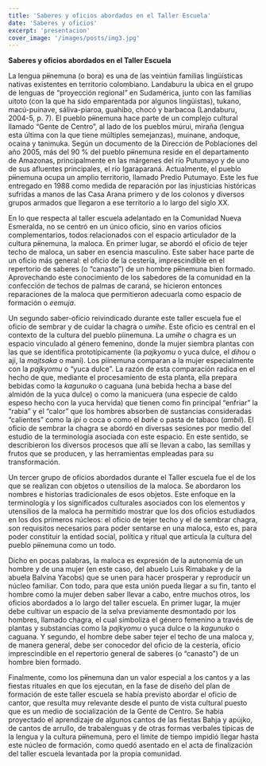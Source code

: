 ```yaml
---
title: 'Saberes y oficios abordados en el Taller Escuela'
date: 'Saberes y oficios'
excerpt: 'presentacion'
cover_image: '/images/posts/img3.jpg'
---
```


**Saberes y oficios abordados en el Taller Escuela**

La lengua p~~íí~~nemuna (o bora) es una de las veintiún familias lingüísticas nativas existentes en territorio colombiano. Landaburu la ubica en el grupo de lenguas de “proyección regional” en Sudamérica, junto con las familias uitoto (con la que ha sido emparentada por algunos lingüistas), tukano, macú-puinave, sáliva-piaroa, guahibo, chocó y barbacoa (Landaburu, 2004-5, p. 7). El pueblo p~~íí~~nemuna hace parte de un complejo cultural llamado “Gente de Centro”, al lado de los pueblos múrui, miraña (lengua esta última con la que tiene múltiples semejanzas), muinane, andoque, ocaina y tanimuka. Según un documento de la Dirección de Poblaciones del año 2005, más del 90 % del pueblo p~~íí~~nemuna reside en el departamento de Amazonas, principalmente en las márgenes del río Putumayo y de uno de sus afluentes principales, el río Igaraparaná. Actualmente, el pueblo p~~íí~~nemuna ocupa un amplio territorio, llamado Predio Putumayo. Este les fue entregado en 1988 como medida de reparación por las injusticias históricas sufridas a manos de las Casa Arana primero y de los colonos y diversos grupos armados que llegaron a ese territorio a lo largo del siglo XX.  

En lo que respecta al taller escuela adelantado en la Comunidad Nueva Esmeralda, no se centró en un único oficio, sino en varios oficios complementarios, todos relacionados con el espacio articulador de la cultura p~~íí~~nemuna, la maloca. En primer lugar, se abordó el oficio de tejer techo de maloca, un saber en esencia masculino. Este saber hace parte de un oficio más general: el oficio de la cestería, imprescindible en el repertorio de saberes (o “canasto”) de un hombre p~~íí~~nemuna bien formado. Aprovechando este conocimiento de los sabedores de la comunidad en la confección de techos de palmas de caraná, se hicieron entonces reparaciones de la maloca que permitieron adecuarla como espacio de formación o *eemuja*. 

Un segundo saber-oficio reivindicado durante este taller escuela fue el oficio de sembrar y de cuidar la chagra o *um~~i~~he*. Este oficio es central en el contexto de la cultura del pueblo píínemuna. La *um~~i~~he* o chagra es un espacio vinculado al género femenino, donde la mujer siembra plantas con las que se identifica prototípicamente (la *pajkyomu* o yuca dulce, el *dihou* o ají, la *majtsaka* o maní). Los píínemuna comparan a la mujer especialmente con la *pajkyomu* o “yuca dulce”. La razón de esta comparación radica en el hecho de que, mediante el procesamiento de esta planta, ella prepara bebidas como la *kagunuko* o caguana (una bebida hecha a base del almidón de la yuca dulce) o como la manicuera (una especie de caldo espeso hecho con la yuca hervida) que tienen como fin principal “enfriar” la “rabia” y el “calor” que los hombres absorben de sustancias consideradas “calientes” como la *ipi* o coca o como el *bañe* o pasta de tabaco (*ambil*). El oficio de sembrar la chagra se abordó en diversas sesiones por medio del estudio de la terminología asociada con este espacio. En este sentido, se describieron los diversos procesos que allí se llevan a cabo, las semillas y frutos que se producen, y las herramientas empleadas para su transformación.    

Un tercer grupo de oficios abordados durante el Taller escuela fue el de los que se realizan con objetos o utensilios de la maloca. Se abordaron los nombres e historias tradicionales de esos objetos. Este enfoque en la terminología y los significados culturales asociados con los elementos y utensilios de la maloca ha permitido mostrar que los dos oficios estudiados en los dos primeros núcleos: el oficio de tejer techo y el de sembrar chagra, son requisitos necesarios para poder sentarse en una maloca, esto es, para poder constituir la entidad social, política y ritual que articula la cultura del pueblo p~~íí~~nemuna como un todo. 

Dicho en pocas palabras,  la maloca es expresión de la autonomía de un hombre y de una mujer (en este caso, del abuelo Luis Rimabake y de la abuela Balvina Yacobs) que se unen para hacer prosperar y reproducir un núcleo familiar. Con todo, para que esta unión pueda llegar a su fin, tanto el hombre como la mujer deben saber llevar a cabo, entre muchos otros, los oficios abordados a lo largo del taller escuela. En primer lugar, la mujer debe cultivar un espacio de la selva previamente desmontado por los hombres, llamado chagra, el cual simboliza el género femenino a través de plantas y substancias como la *pajkyomu* o yuca dulce o la *kagunuko* o caguana. Y segundo, el hombre debe saber tejer el techo de una maloca y, de manera general, debe ser conocedor del oficio de la cestería, oficio imprescindible en el repertorio general de saberes (o “canasto”) de un hombre bien formado.      

Finalmente, como los p~~íí~~nemuna dan un valor especial a los cantos y a las fiestas rituales en que los ejecutan, en la fase de diseño del plan de formación de este taller escuela se había previsto abordar el oficio de cantor, que resulta muy relevante desde el punto de vista cultural puesto que es un medio de socialización de la Gente de Centro. Se había proyectado el aprendizaje de algunos cantos de las fiestas Bahja y apújko, de cantos de arrullo, de trabalenguas y de otras formas verbales típicas de la lengua y la cultura p~~íí~~nemuna, pero el límite de tiempo impidió llegar hasta este núcleo de formación, como quedó asentado en el acta de finalización del taller escuela levantada por la propia comunidad. 


